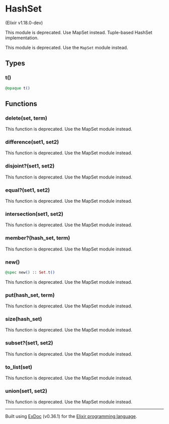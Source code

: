 # HashSet 
(Elixir v1.18.0-dev)

This module is deprecated. Use MapSet instead.
Tuple-based HashSet implementation.

This module is deprecated. Use the `MapSet` module instead.

## Types

### t()

```elixir
@opaque t()
```



## Functions

### delete(set, term)


This function is deprecated. Use the MapSet module instead.


### difference(set1, set2)


This function is deprecated. Use the MapSet module instead.


### disjoint?(set1, set2)


This function is deprecated. Use the MapSet module instead.


### equal?(set1, set2)


This function is deprecated. Use the MapSet module instead.


### intersection(set1, set2)


This function is deprecated. Use the MapSet module instead.


### member?(hash_set, term)


This function is deprecated. Use the MapSet module instead.


### new()

```elixir
@spec new() :: Set.t()
```
This function is deprecated. Use the MapSet module instead.


### put(hash_set, term)


This function is deprecated. Use the MapSet module instead.


### size(hash_set)


This function is deprecated. Use the MapSet module instead.


### subset?(set1, set2)


This function is deprecated. Use the MapSet module instead.


### to_list(set)


This function is deprecated. Use the MapSet module instead.


### union(set1, set2)


This function is deprecated. Use the MapSet module instead.




---
Built using [ExDoc](https://github.com/elixir-lang/ex_doc "ExDoc") (v0.36.1) for the [Elixir programming language](href="https://elixir-lang.org" "Elixir").
